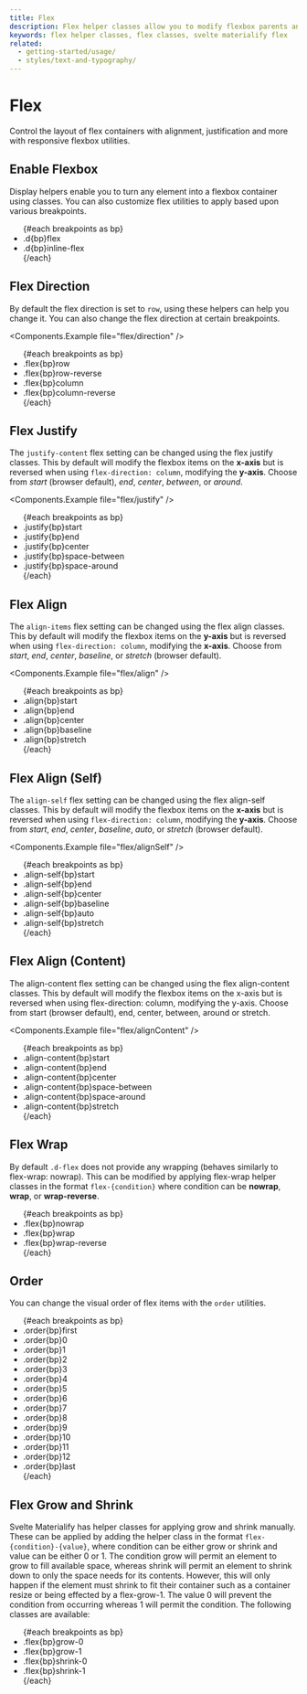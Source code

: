 ```yaml
---
title: Flex
description: Flex helper classes allow you to modify flexbox parents and children.
keywords: flex helper classes, flex classes, svelte materialify flex
related:
  - getting-started/usage/
  - styles/text-and-typography/
---
```


<script>
  let breakpoints = ['-', '-sm-', '-md-', '-lg-', '-xl-'];
</script>

# Flex

Control the layout of flex containers with alignment, justification and more with responsive flexbox utilities.

## Enable Flexbox

Display helpers enable you to turn any element into a flexbox container using classes. You can also customize flex utilities to apply based upon various breakpoints.

<ul class='font-weight-bold'>
  {#each breakpoints as bp}
    <li>.d{bp}flex</li>
    <li>.d{bp}inline-flex</li>
  {/each}
</ul>

## Flex Direction

By default the flex direction is set to `row`, using these helpers can help you change it. You can also change the flex direction at certain breakpoints.

<Components.Example file="flex/direction" />

<ul class='font-weight-bold'>
  {#each breakpoints as bp}
    <li>.flex{bp}row</li>
    <li>.flex{bp}row-reverse</li>
    <li>.flex{bp}column</li>
    <li>.flex{bp}column-reverse</li>
  {/each}
</ul>

## Flex Justify

The `justify-content` flex setting can be changed using the flex justify classes. This by default will modify the flexbox items on the **x-axis** but is reversed when using `flex-direction: column`, modifying the **y-axis**. Choose from _start_ (browser default), _end_, _center_, _between_, or _around_.

<Components.Example file="flex/justify" />

<ul class='font-weight-bold'>
  {#each breakpoints as bp}
    <li>.justify{bp}start</li>
    <li>.justify{bp}end</li>
    <li>.justify{bp}center</li>
    <li>.justify{bp}space-between</li>
    <li>.justify{bp}space-around</li>
  {/each}
</ul>

## Flex Align

The `align-items` flex setting can be changed using the flex align classes. This by default will modify the flexbox items on the **y-axis** but is reversed when using `flex-direction: column`, modifying the **x-axis**. Choose from _start_, _end_, _center_, _baseline_, or _stretch_ (browser default).

<Components.Example file="flex/align" />

<ul class='font-weight-bold'>
  {#each breakpoints as bp}
    <li>.align{bp}start</li>
    <li>.align{bp}end</li>
    <li>.align{bp}center</li>
    <li>.align{bp}baseline</li>
    <li>.align{bp}stretch</li>
  {/each}
</ul>

## Flex Align (Self)

The `align-self` flex setting can be changed using the flex align-self classes. This by default will modify the flexbox items on the **x-axis** but is reversed when using `flex-direction: column`, modifying the **y-axis**. Choose from _start_, _end_, _center_, _baseline_, _auto_, or _stretch_ (browser default).

<Components.Example file="flex/alignSelf" />

<ul class='font-weight-bold'>
  {#each breakpoints as bp}
    <li>.align-self{bp}start</li>
    <li>.align-self{bp}end</li>
    <li>.align-self{bp}center</li>
    <li>.align-self{bp}baseline</li>
    <li>.align-self{bp}auto</li>
    <li>.align-self{bp}stretch</li>
  {/each}
</ul>

## Flex Align (Content)

The align-content flex setting can be changed using the flex align-content classes. This by default will modify the flexbox items on the x-axis but is reversed when using flex-direction: column, modifying the y-axis. Choose from start (browser default), end, center, between, around or stretch.

<Components.Example file="flex/alignContent" />

<ul class='font-weight-bold'>
  {#each breakpoints as bp}
    <li>.align-content{bp}start</li>
    <li>.align-content{bp}end</li>
    <li>.align-content{bp}center</li>
    <li>.align-content{bp}space-between</li>
    <li>.align-content{bp}space-around</li>
    <li>.align-content{bp}stretch</li>
  {/each}
</ul>

## Flex Wrap

By default `.d-flex` does not provide any wrapping (behaves similarly to flex-wrap: nowrap). This can be modified by applying flex-wrap helper classes in the format `flex-{condition}` where condition can be **nowrap**, **wrap**, or **wrap-reverse**.

<ul class='font-weight-bold'>
  {#each breakpoints as bp}
    <li>.flex{bp}nowrap</li>
    <li>.flex{bp}wrap</li>
    <li>.flex{bp}wrap-reverse</li>
  {/each}
</ul>

## Order

You can change the visual order of flex items with the `order` utilities.

<ul class='font-weight-bold'>
  {#each breakpoints as bp}
    <li>.order{bp}first</li>
    <li>.order{bp}0</li>
    <li>.order{bp}1</li>
    <li>.order{bp}2</li>
    <li>.order{bp}3</li>
    <li>.order{bp}4</li>
    <li>.order{bp}5</li>
    <li>.order{bp}6</li>
    <li>.order{bp}7</li>
    <li>.order{bp}8</li>
    <li>.order{bp}9</li>
    <li>.order{bp}10</li>
    <li>.order{bp}11</li>
    <li>.order{bp}12</li>
    <li>.order{bp}last</li>
  {/each}
</ul>

## Flex Grow and Shrink

Svelte Materialify has helper classes for applying grow and shrink manually. These can be applied by adding the helper class in the format `flex-{condition}-{value}`, where condition can be either grow or shrink and value can be either 0 or 1. The condition grow will permit an element to grow to fill available space, whereas shrink will permit an element to shrink down to only the space needs for its contents. However, this will only happen if the element must shrink to fit their container such as a container resize or being effected by a flex-grow-1. The value 0 will prevent the condition from occurring whereas 1 will permit the condition. The following classes are available:

<ul class='font-weight-bold'>
  {#each breakpoints as bp}
    <li>.flex{bp}grow-0</li>
    <li>.flex{bp}grow-1</li>
    <li>.flex{bp}shrink-0</li>
    <li>.flex{bp}shrink-1</li>
  {/each}
</ul>

